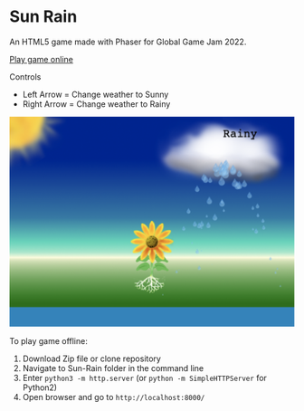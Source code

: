 # Sun Rain
An HTML5 game made with Phaser for Global Game Jam 2022.

[Play game online](https://josephclaymiller.github.io/Sun-Rain/)

Controls
- Left Arrow = Change weather to Sunny
- Right Arrow = Change weather to Rainy

![Screenshot](https://github.com/josephclaymiller/Sun-Rain/blob/main/screenshots/sun_rain_screenshot4.png)


To play game offline:
1. Download Zip file or clone repository
2. Navigate to Sun-Rain folder in the command line
3. Enter `python3 -m http.server` (or `python -m SimpleHTTPServer` for Python2)
4. Open browser and go to `http://localhost:8000/`
